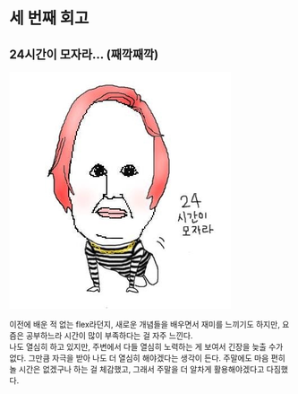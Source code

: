 # 세 번째 회고

## 24시간이 모자라... (째깍째깍)

![24시간이 모자라](./images/24hour.jpeg)

이전에 배운 적 없는 flex라던지, 새로운 개념들을 배우면서 재미를 느끼기도 하지만, 요즘은 공부하느라 시간이 많이 부족하다는 걸 자주 느낀다.  
나도 열심히 하고 있지만, 주변에서 다들 열심히 노력하는 게 보여서 긴장을 늦출 수가 없다.
그만큼 자극을 받아 나도 더 열심히 해야겠다는 생각이 든다.
주말에도 마음 편히 놀 시간은 없겠구나 하는 걸 체감했고, 그래서 주말을 더 알차게 활용해야겠다고 다짐했다.
